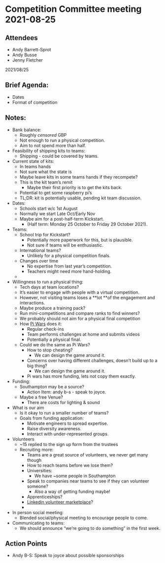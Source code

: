 
# Competition Committee meeting 2021-08-25

## Attendees

- Andy Barrett-Sprot
- Andy Busse
- Jenny Fletcher

2021/08/25

## Brief Agenda:
* Dates
* Format of competition

## Notes:

* Bank balance:
    * Roughly *censored* GBP
    * Not enough to run a physical competition.
    * Aim to not spend more than half.
* Feasibility of shipping kits to teams:
    * Shipping - could be covered by teams.
* Current state of kits:
    * In teams hands
    * Not sure what the state is
    * Maybe leave kits in some teams hands if they recompete?
    * This is the kit team’s remit
        * Maybe their first priority is to get the kits back.
    * Potential to get some raspberry pi’s
    * TL;DR: kit is potentially usable, pending kit team discussion.
* Dates:
    * Schools start w/c 1st August
    * Normally we start Late Oct/Early Nov
    * Maybe aim for a post-half-term Kickstart.
        * (Half term: Monday 25 October to Friday 29 October 2021).
* Teams:
    * School trip for Kickstart?
        * Potentially more paperwork for this, but is plausible.
        * Not sure if teams will be enthusiastic.
    * International teams?
        * Unlikely for a physical competition finals.
    * Changes over time
        * No expertise from last year’s competition.
        * Teachers might need more hand-holding.
    * 
* Willingness to run a physical thing:
    * Tech days at team locations?
    * It’s easier to engage with people with a virtual competition.
    * However, not visiting teams loses a **lot **of the engagement and interactions.
    * Maybe produce a training pack?
    * Run mini-competitions and compare ranks to find winners?
    * We probably should not aim for a physical final competition
    * How [Pi Wars]( https://piwars.org/2021-vpw/) does it:
        * Regular check-ins
        * Team performs challenges at home and submits videos
        * Potentially a physical final.
    * Could we do the same as Pi Wars?
        * How to stop cheating?
            * We can design the game around it.
        * Concerns over having different challenges, doesn’t build up to a big thing?
            * We can design the game around it.
        * Pi wars has more funding, lets not copy them exactly.
* Funding:
    * Southampton may be a source?
        * Action Item: andy b-s - speak to joyce.
    * Maybe a free Venue?
        * There are costs for lighting & sound
* What is our aim
    * Is it okay to run a smaller number of teams?
    * Goals from funding application:
        * Motivate engineers to spread expertise.
        * Raise diversity awareness.
        * Interact with under-represented groups.
* Volunteers
    * ~15 replied to the sign up form from the trustees
    * Recruiting more:
        * Teams are a great source of volunteers, we never get many though
        * How to reach teams before we lose them?
        * Universities:
            * We have ~some people in Southampton
        * Speak to companies near teams to see if they can volunteer someone?
            * Also a way of getting funding maybe!
        * Apprenticeships?
        * [Linkedin volunteer marketplace](https://www.linkedin.com/help/linkedin/answer/46688/the-linkedin-volunteer-marketplace-overview?lang=en)?
        * 
* In person social meeting:
    * Blended social/physical meeting to encourage people to come.
* Communicating to teams:
    * We should announce “we’re going to do something” in the first week.

## Action Points
- Andy B-S: Speak to joyce about possible sponsorships
